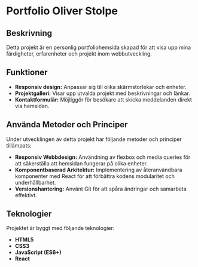 # Portfolio Oliver Stolpe

## Beskrivning

Detta projekt är en personlig portfoliohemsida skapad för att visa upp mina färdigheter, erfarenheter och projekt inom webbutveckling.

## Funktioner

- **Responsiv design:** Anpassar sig till olika skärmstorlekar och enheter.
- **Projektgalleri:** Visar upp utvalda projekt med beskrivningar och länkar.
- **Kontaktformulär:** Möjliggör för besökare att skicka meddelanden direkt via hemsidan.

## Använda Metoder och Principer

Under utvecklingen av detta projekt har följande metoder och principer tillämpats:

- **Responsiv Webbdesign:** Användning av flexbox och media queries för att säkerställa att hemsidan fungerar på olika enheter.
- **Komponentbaserad Arkitektur:** Implementering av återanvändbara komponenter med React för att förbättra kodens modularitet och underhållbarhet.
- **Versionshantering:** Använt Git för att spåra ändringar och samarbeta effektivt.

## Teknologier

Projektet är byggt med följande teknologier:

- **HTML5**
- **CSS3**
- **JavaScript (ES6+)**
- **React**
